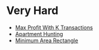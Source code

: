 # Very Hard

* [Max Profit With K Transactions](./MaxProfitWithKTransactions.java)
* [Apartment Hunting](./ApartmentHunting.java)
* [Minimum Area Rectangle](./MinimumAreaRectangle.java)
